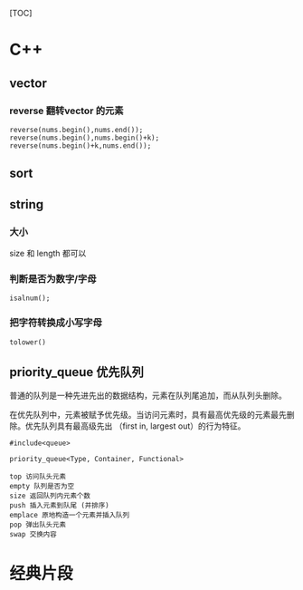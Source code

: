 [TOC]

# C++

## vector
### reverse 翻转vector 的元素

```
reverse(nums.begin(),nums.end());
reverse(nums.begin(),nums.begin()+k);
reverse(nums.begin()+k,nums.end());
```

## sort


## string

### 大小 
size 和 length 都可以

### 判断是否为数字/字母
``` 
isalnum();
```

### 把字符转换成小写字母
```
tolower()
```

## priority_queue 优先队列
普通的队列是一种先进先出的数据结构，元素在队列尾追加，而从队列头删除。

在优先队列中，元素被赋予优先级。当访问元素时，具有最高优先级的元素最先删除。优先队列具有最高级先出 （first in, largest out）的行为特征。
```
#include<queue>

priority_queue<Type, Container, Functional>

top 访问队头元素
empty 队列是否为空
size 返回队列内元素个数
push 插入元素到队尾 (并排序)
emplace 原地构造一个元素并插入队列
pop 弹出队头元素
swap 交换内容

```



# 经典片段
## 